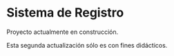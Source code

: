 <h1>Sistema de Registro</h1>

<p>Proyecto actualmente en construcción.</p>
<p> Esta segunda actualización sólo es con fines didácticos.</p>
